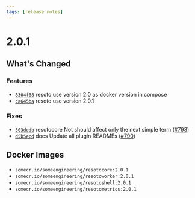 ```yaml
---
tags: [release notes]
---
```


# 2.0.1

## What's Changed

### Features

- [`8304f68`](https://github.com/someengineering/resoto/commit/8304f68) <span class="badge badge--secondary">resoto</span> use version 2.0 as docker version in compose
- [`ca645ba`](https://github.com/someengineering/resoto/commit/ca645ba) <span class="badge badge--secondary">resoto</span> use version 2.0.1

### Fixes

- [`503dedb`](https://github.com/someengineering/resoto/commit/503dedb) <span class="badge badge--secondary">resotocore</span> Not should affect only the next simple term ([#793](https://github.com/someengineering/resoto/pull/793))
- [`d5b5ecd`](https://github.com/someengineering/resoto/commit/d5b5ecd) <span class="badge badge--secondary">docs</span> Update all plugin READMEs ([#790](https://github.com/someengineering/resoto/pull/790))

<!--truncate-->

## Docker Images

- `somecr.io/someengineering/resotocore:2.0.1`
- `somecr.io/someengineering/resotoworker:2.0.1`
- `somecr.io/someengineering/resotoshell:2.0.1`
- `somecr.io/someengineering/resotometrics:2.0.1`
